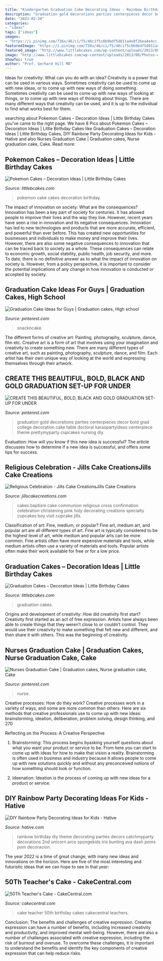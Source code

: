 ```yaml
---
title: "Kindergarten Graduation Cake Decorating Ideas - Rainbow Birthday Diy Theme Decorating Parties Decors Catchmyparty Decorations 2nd Unicorn Arco Spongekids Iris Bunting Ava Dash Poms Pom Decoracion"
description: "Graduation gold decorations parties centerpieces decor bold grad college decoration cake table doctoral karaspartyideas centerpiece theme prettymyparty cupcakes nursing diy"
date: "2023-02-20"
categories:
- "ideas"
tags: ["ideas"]
images:
- "https://i.pinimg.com/736x/46/c1/f5/46c1f5c0b9bdf5d011a4e8f26ea4e4cc.jpg"
featuredImage: "https://i.pinimg.com/736x/46/c1/f5/46c1f5c0b9bdf5d011a4e8f26ea4e4cc.jpg"
featured_image: "http://www.littlebcakes.com/wp-content/uploads/2013/08/Images-of-Graduation-Cakes.jpg"
image: "http://www.littlebcakes.com/wp-content/uploads/2013/08/Photos-of-Pokemon-Cake.jpg"
ShowToc: true
author: "Prof. Gerhard Hill MD"
---
```



Ideas for creativity: What can you do with an idea?
Creativity is a power that can be used in various ways. Sometimes creativity can be used to come up with new ideas, or to come up with new ways of doing something. Sometimes creativity can be used to come up with new ways of looking at things, or to come up with new ways of thinking about things. There are many different ways that creativity can be used, and it is up to the individual to find what works best for them.

	

		
searching about Pokemon Cakes – Decoration Ideas | Little Birthday Cakes you've came to the right page. We have 8 Pics about Pokemon Cakes – Decoration Ideas | Little Birthday Cakes like Graduation Cakes – Decoration Ideas | Little Birthday Cakes, DIY Rainbow Party Decorating Ideas for Kids - Hative and also Nurses Graduation Cake | Graduation cakes, Nurse graduation cake, Cake. Read more:
		
    
## Pokemon Cakes – Decoration Ideas | Little Birthday Cakes

<img loading=lazy src="http://www.littlebcakes.com/wp-content/uploads/2013/08/Photos-of-Pokemon-Cake.jpg" onerror="this.onerror=null;this.src='https://tse4.mm.bing.net/th?id=OIP.9sQhQTUuKaTWy_GtackYDgHaJ4&amp;pid=15.1';" alt="Pokemon Cakes – Decoration Ideas | Little Birthday Cakes">

_Source: littlebcakes.com_

>pokemon cake cakes decoration birthday. 

	

The impact of innovation on society: What are the consequences?
Innovation has been a key part of society for centuries. It has allowed people to improve their lives and the way they live. However, recent years have seen a rise in innovation and its negative consequences. Innovation has led to new technologies and products that are more accurate, efficient, and powerful than ever before. This has created new opportunities for businesses and individuals to make money and improve their lives. However, there are also some negative consequences to innovation that can be traced back to society as a whole. These consequences can relate to economic growth, social stability, public health, job security, and more. To date, there is no definitive answer as to what the impact of innovation on society is. However, from a policy perspective, it is important to consider the potential implications of any change in how innovation is conducted or accepted by society.

    
## Graduation Cake Ideas For Guys | Graduation Cakes, High School

<img loading=lazy src="https://i.pinimg.com/736x/46/c1/f5/46c1f5c0b9bdf5d011a4e8f26ea4e4cc.jpg" onerror="this.onerror=null;this.src='https://tse3.mm.bing.net/th?id=OIP.PgXvMHGGrjM77oYq2iy1TQHaLH&amp;pid=15.1';" alt="Graduation Cake Ideas for Guys | Graduation cakes, High school">

_Source: pinterest.com_

>snackncake. 

	

The different forms of creative art: Painting, photography, sculpture, dance, film etc.
Creative art is a form of art that involves using your imagination and creativity to create something new. There are many different types of creative art, such as painting, photography, sculpture, dance, and film. Each artist has their own unique way of looking at the world and expressing themselves through their artwork.

    
## CREATE THIS BEAUTIFUL, BOLD, BLACK AND GOLD GRADUATION SET-UP FOR UNDER

<img loading=lazy src="https://i.pinimg.com/736x/71/da/ae/71daae33babf85f23adc92cef63a78cc.jpg" onerror="this.onerror=null;this.src='https://tse1.mm.bing.net/th?id=OIP.kNOZIMx6Kxp8vEqElXP63QHaLG&amp;pid=15.1';" alt="CREATE THIS BEAUTIFUL, BOLD, BLACK AND GOLD GRADUATION SET-UP FOR UNDER">

_Source: pinterest.com_

>graduation gold decorations parties centerpieces decor bold grad college decoration cake table doctoral karaspartyideas centerpiece theme prettymyparty cupcakes nursing diy. 

	

Evaluation: How will you know if this new idea is successful?
The article discusses how to determine if a new idea is successful, and offers some tips for success.

    
## Religious Celebration - Jills Cake CreationsJills Cake Creations

<img loading=lazy src="https://www.jillscakecreations.com/content/uploads/pinkcross.jpg" onerror="this.onerror=null;this.src='https://tse3.mm.bing.net/th?id=OIP.IqsP6S391ZmeeruA5uKKwwHaJ4&amp;pid=15.1';" alt="Religious Celebration - Jills Cake CreationsJills Cake Creations">

_Source: jillscakecreations.com_

>cakes baptism cake communion religious cross confirmation celebration christening pink holy decorating creations specialty cupcakes boy visit cupcake jills. 

	

Classification of art: Fine, medium, or popular?
Fine art, medium art, and popular art are all different types of art. Fine art is typically considered to be the highest level of art, while medium and popular arts can be more common. Fine artists often have more expensive materials and tools, while medium artists often use a variety of materials and tools. Popular artists often make their work available for free or for a low price.

    
## Graduation Cakes – Decoration Ideas | Little Birthday Cakes

<img loading=lazy src="http://www.littlebcakes.com/wp-content/uploads/2013/08/Images-of-Graduation-Cakes.jpg" onerror="this.onerror=null;this.src='https://tse3.mm.bing.net/th?id=OIP.tNdOWBCHkn9KqDZVnVQ0GAHaLG&amp;pid=15.1';" alt="Graduation Cakes – Decoration Ideas | Little Birthday Cakes">

_Source: littlebcakes.com_

>graduation cakes. 

	

Origins and development of creativity: How did creativity first start?
Creativity first started as an act of free expression. Artists have always been able to create things that they weren’t close to or couldn’t control. They would use their creativity to make something that felt new and different, and then share it with others. This was the beginning of creativity.

    
## Nurses Graduation Cake | Graduation Cakes, Nurse Graduation Cake, Cake

<img loading=lazy src="https://i.pinimg.com/736x/40/c2/af/40c2af681e96e264a0669326e164abd4.jpg" onerror="this.onerror=null;this.src='https://tse1.mm.bing.net/th?id=OIP.P1a9EIIauhiGVOvJMHWIEQHaJ4&amp;pid=15.1';" alt="Nurses Graduation Cake | Graduation cakes, Nurse graduation cake, Cake">

_Source: pinterest.com_

>nurse. 

	

Creative processes: How do they work?
Creative processes work in a variety of ways, and some are more common than others. Here are six methods that creative professionals use to come up with new ideas: brainstorming, ideation, deliberation, problem solving, design thinking, and 270

Reflecting on the Process: A Creative Perspective

1. Brainstorming: This process begins byasking yourself questions about what you want your product or service to be. From here you can start to come up with ideas for how to make that vision a reality. Brainstorming is often used in business and industry because it allows people to come up with new solutions quickly and without any preconceived notions of how something should look or function.

2. Ideenation: Ideation is the process of coming up with new ideas for a product or service.

    
## DIY Rainbow Party Decorating Ideas For Kids - Hative

<img loading=lazy src="https://hative.com/wp-content/uploads/2014/11/diy-rainbow-party-decorating-ideas/9-rainbow-wall-decors.jpg" onerror="this.onerror=null;this.src='https://tse3.mm.bing.net/th?id=OIP.xzvMCHYn0YUqLiz5Vc2PVAHaLL&amp;pid=15.1';" alt="DIY Rainbow Party Decorating Ideas for Kids - Hative">

_Source: hative.com_

>rainbow birthday diy theme decorating parties decors catchmyparty decorations 2nd unicorn arco spongekids iris bunting ava dash poms pom decoracion. 

	

The year 2022 is a time of great change, with many new ideas and innovations on the horizon. Here are five of the most interesting and futuristic ideas that we can hope to see in that year:

    
## 50Th Teacher&#039;s Cake - CakeCentral.com

<img loading=lazy src="https://cdn001.cakecentral.com/gallery/2015/03/900_820598QtaY_50th-teachers-cake.jpg" onerror="this.onerror=null;this.src='https://tse1.mm.bing.net/th?id=OIP.QlwURpoXve5jSinnJDZxbwHaJ4&amp;pid=15.1';" alt="50Th Teacher&#039;s Cake - CakeCentral.com">

_Source: cakecentral.com_

>cake teacher 50th birthday cakes cakecentral teachers. 

	

Conclusion: The benefits and challenges of creative expression.
Creative expression can have a number of benefits, including increased creativity and productivity, and improved mental well-being. However, there are also a number of challenges associated with creative expression, including the risk of burnout and overuse. To overcome these challenges, it is important to understand the benefits and identify the key components of creative expression that can help reduce risks.

